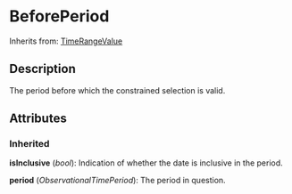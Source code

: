 
# BeforePeriod

Inherits from: [TimeRangeValue](TimeRangeValue.md)



## Description

The period before which the constrained selection is valid.


## Attributes

### Inherited

**isInclusive** (*bool*): Indication of whether the date is inclusive in the period.

**period** (*ObservationalTimePeriod*): The period in question.






